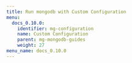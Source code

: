 ```yaml
---
title: Run mongodb with Custom Configuration
menu:
  docs_0.10.0:
    identifier: mg-configuration
    name: Custom Configuration
    parent: mg-mongodb-guides
    weight: 27
menu_name: docs_0.10.0
---
```

